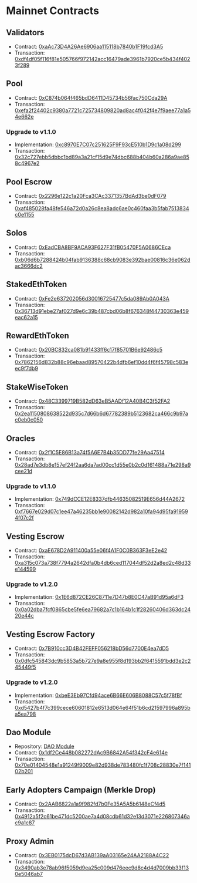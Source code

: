 # Mainnet Contracts

## Validators

- Contract: [0xaAc73D4A26Ae6906aa115118b7840b1F19fcd3A5](https://etherscan.io/address/0xaAc73D4A26Ae6906aa115118b7840b1F19fcd3A5)
- Transaction: [0xdf4df05f116f81e505766f972142acc16479ade3961b7920ce5b434f4023f289](https://etherscan.io/tx/0xdf4df05f116f81e505766f972142acc16479ade3961b7920ce5b434f4023f289)

## Pool

- Contract: [0xC874b064f465bdD6411D45734b56fac750Cda29A](https://etherscan.io/address/0xC874b064f465bdD6411D45734b56fac750Cda29A)
- Transaction: [0xefa2f24402c9380a7721c725734809820ad8ac4f042f4e7f9aee77a1a54e662e](https://etherscan.io/tx/0xefa2f24402c9380a7721c725734809820ad8ac4f042f4e7f9aee77a1a54e662e)

### Upgrade to v1.1.0

- Implementation: [0xc8970E7C07c251625F9F93cE510b1D9c1a08d299](https://etherscan.io/address/0xc8970E7C07c251625F9F93cE510b1D9c1a08d299)
- Transaction: [0x32c727ebb5dbbc1bd89a3a21cf15d9e74dbc688b404b60a286a9ae858c4967e2](https://etherscan.io/tx/0x32c727ebb5dbbc1bd89a3a21cf15d9e74dbc688b404b60a286a9ae858c4967e2)

## Pool Escrow

- Contract: [0x2296e122c1a20Fca3CAc3371357BdAd3be0dF079](https://etherscan.io/address/0x2296e122c1a20Fca3CAc3371357BdAd3be0dF079)
- Transaction: [0xaf485028fa48fe546a72d0a26c8ea8adc6ae0c460faa3b5fab7513834c0e1155](https://etherscan.io/tx/0xaf485028fa48fe546a72d0a26c8ea8adc6ae0c460faa3b5fab7513834c0e1155)

## Solos

- Contract: [0xEadCBA8BF9ACA93F627F31fB05470F5A0686CEca](https://etherscan.io/address/0xEadCBA8BF9ACA93F627F31fB05470F5A0686CEca)
- Transaction: [0xb06d6b7288424b04fab9136388c68cb9083e392bae00816c36e062dac3666dc2](https://etherscan.io/tx/0xb06d6b7288424b04fab9136388c68cb9083e392bae00816c36e062dac3666dc2)

## StakedEthToken

- Contract: [0xFe2e637202056d30016725477c5da089Ab0A043A](https://etherscan.io/address/0xFe2e637202056d30016725477c5da089Ab0A043A)
- Transaction: [0x36713d91ebe27af027d9e6c39b487cbd06b8f676348f44730363e459eac62a15](https://etherscan.io/tx/0x36713d91ebe27af027d9e6c39b487cbd06b8f676348f44730363e459eac62a15)

## RewardEthToken

- Contract: [0x20BC832ca081b91433ff6c17f85701B6e92486c5](https://etherscan.io/address/0x20BC832ca081b91433ff6c17f85701B6e92486c5)
- Transaction: [0x7862156d832b88c96ebaad89570422b4dfb6ef10dd4f6f45798c583eec9f7db9](https://etherscan.io/tx/0x7862156d832b88c96ebaad89570422b4dfb6ef10dd4f6f45798c583eec9f7db9)

## StakeWiseToken

- Contract: [0x48C3399719B582dD63eB5AADf12A40B4C3f52FA2](https://etherscan.io/address/0x48C3399719B582dD63eB5AADf12A40B4C3f52FA2)
- Transaction: [0x2ea1150808638522d935c7d66b6d67782389b5123682ca466c9b97ac0eb0c050](https://etherscan.io/tx/0x2ea1150808638522d935c7d66b6d67782389b5123682ca466c9b97ac0eb0c050)

## Oracles

- Contract: [0x2f1C5E86B13a74f5A6E7B4b35DD77fe29Aa47514](https://etherscan.io/address/0x2f1C5E86B13a74f5A6E7B4b35DD77fe29Aa47514)
- Transaction: [0x28ad7e3db8e157ef24f2aa6da7ad00cc1d55e0b2c0d161488a71e298a9cee21d](https://etherscan.io/tx/0x28ad7e3db8e157ef24f2aa6da7ad00cc1d55e0b2c0d161488a71e298a9cee21d)

### Upgrade to v1.1.0

- Implementation: [0x749dCCE12E8337dfb44635082519E656d44A2672](https://etherscan.io/address/0x749dCCE12E8337dfb44635082519E656d44A2672)
- Transaction: [0xf7667e029d07c1ee47a46235bb1e90082142d982a10fa94d95fa919594f07c2f](https://etherscan.io/tx/0xf7667e029d07c1ee47a46235bb1e90082142d982a10fa94d95fa919594f07c2f)

## Vesting Escrow

- Contract: [0xaE678D2A911400a55e06f4A1F0C0B363F3eE2e42](https://etherscan.io/address/0xaE678D2A911400a55e06f4A1F0C0B363F3eE2e42)
- Transaction: [0xa315c073a738f7794a2642dfa0b4db6ced117044df52d2a8ed2c48d33e144599](https://etherscan.io/tx/0xa315c073a738f7794a2642dfa0b4db6ced117044df52d2a8ed2c48d33e144599)

### Upgrade to v1.2.0

- Implementation: [0x1E6d872CE26C8711e7D47b8E0C47aB91d95a6dF3](https://etherscan.io/address/0x1E6d872CE26C8711e7D47b8E0C47aB91d95a6dF3)
- Transaction: [0x0a02dba7fcf0865cbe5fe6ea79682a7c1b164b1c1f28260406d363dc2420e44c](https://etherscan.io/tx/0x0a02dba7fcf0865cbe5fe6ea79682a7c1b164b1c1f28260406d363dc2420e44c)

## Vesting Escrow Factory

- Contract: [0x7B910cc3D4B42FEFF056218bD56d7700E4ea7dD5](https://etherscan.io/address/0x7B910cc3D4B42FEFF056218bD56d7700E4ea7dD5)
- Transaction: [0x0dfc545843dc9b5853a5b727e9a8e955f8d193bb2f6415591bdd3e2c245449f5](https://etherscan.io/tx/0x0dfc545843dc9b5853a5b727e9a8e955f8d193bb2f6415591bdd3e2c245449f5)

### Upgrade to v1.2.0

- Implementation: [0xbeE3Eb97Cfd94ace6B66E606B8088C57c5f78fBf](https://etherscan.io/address/0xbeE3Eb97Cfd94ace6B66E606B8088C57c5f78fBf)
- Transaction: [0xd5427b4f7c399cece60601812e6513d064e64f51b6cd21597996a895ba5ea798](https://etherscan.io/tx/0xd5427b4f7c399cece60601812e6513d064e64f51b6cd21597996a895ba5ea798)

## Dao Module

- Repository: [DAO Module](https://github.com/gnosis/dao-module/tree/a04437988d26d49b6308bf49d229e275a10802ee)
- Contract: [0x1df2Ce448b082272dAc9B6842A54f342cF4e614e](https://etherscan.io/address/0x1df2Ce448b082272dAc9B6842A54f342cF4e614e)
- Transaction: [0x70e01404548e1a91249f9009e82d938de783480fc1f708c28830e7f14102b201](https://etherscan.io/tx/0x70e01404548e1a91249f9009e82d938de783480fc1f708c28830e7f14102b201)

## Early Adopters Campaign (Merkle Drop)

- Contract: [0x2AAB6822a1a9f982fd7b0Fe35A5A5b6148eCf4d5](https://etherscan.io/address/0x2AAB6822a1a9f982fd7b0Fe35A5A5b6148eCf4d5)
- Transaction: [0x4912a5f2c61be471dc5200ae7a4d08cdb61d32e13d3071e226807346ac9a1c87](https://etherscan.io/tx/0x4912a5f2c61be471dc5200ae7a4d08cdb61d32e13d3071e226807346ac9a1c87)

## Proxy Admin

- Contract: [0x3EB0175dcD67d3AB139aA03165e24AA2188A4C22](https://etherscan.io/address/0x3EB0175dcD67d3AB139aA03165e24AA2188A4C22)
- Transaction: [0x3490ab3e78ab96f5059d9ea25c009d476eec9d8c4d4d7009bb33f130e5046ab7](https://etherscan.io/tx/0x3490ab3e78ab96f5059d9ea25c009d476eec9d8c4d4d7009bb33f130e5046ab7)
